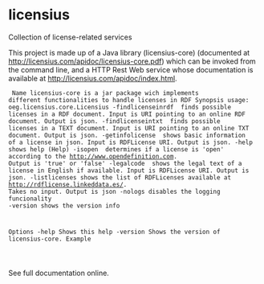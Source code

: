 # licensius
Collection of license-related services

This project is made up of a Java library (licensius-core) (documented at http://licensius.com/apidoc/licensius-core.pdf) which can be invoked from the command line, and a HTTP Rest Web service whose documentation is available at http://licensius.com/apidoc/index.html.

<code><pre>
Name
licensius-core is a jar package wich implements different functionalities to handle licenses in RDF
Synopsis
usage: oeg.licensius.core.Licensius
 -findlicenseinrdf <arg>   finds possible licenses in a RDF document.
                           Input is URI pointing to an online RDF
                           document. Output is json.
 -findlicenseintxt <arg>   finds possible licenses in a TEXT document.
                           Input is URI pointing to an online TXT
                           document. Output is json.
 -getinfolicense <arg>     shows basic information of a license in json.
                           Input is RDFLicense URI. Output is json.
 -help                     shows help (Help)
 -isopen <arg>             determines if a license is 'open' according to
                           the http://www.opendefinition.com. Output is
                           'true' or 'false'
 -legalcode <arg>          shows the legal text of a license in English if
                           available.  Input is RDFLicense URI. Output is
                           json.
 -listlicenses             shows the list of RDFLicenses available at
                           http://rdflicense.linkeddata.es/. Takes no
                           input. Output is json
 -nologs                   disables the logging funcionality
 -version                  shows the version info

Options
-help
	Shows this help
-version
	Shows the version of licensius-core. Example

</pre></code>
See full documentation online.



